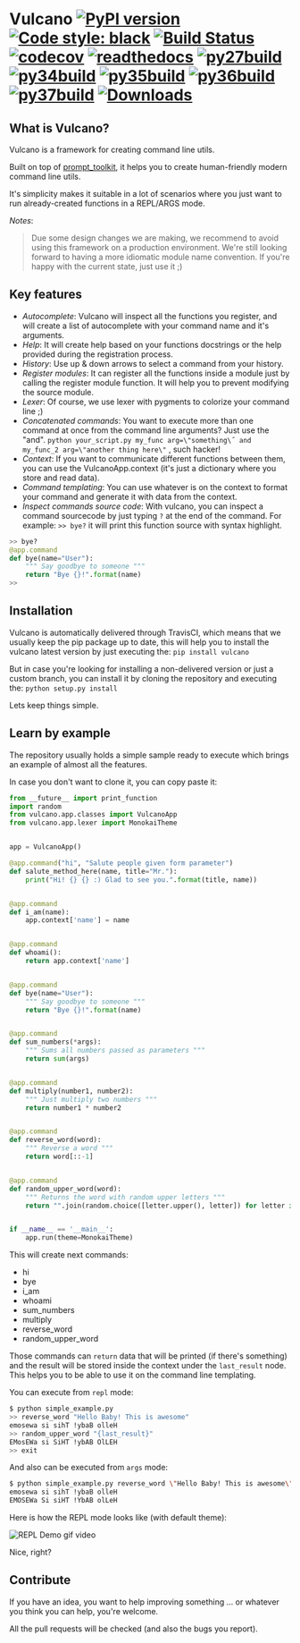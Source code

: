 Vulcano
[![PyPI version](https://badge.fury.io/py/vulcano.svg)](https://badge.fury.io/py/vulcano)
[![Code style: black](https://img.shields.io/badge/code%20style-black-000000.svg)](https://github.com/ambv/black)
[![Build Status](https://travis-ci.org/dgarana/vulcano.svg?branch=master)](https://travis-ci.org/dgarana/vulcano)
[![codecov](https://codecov.io/gh/dgarana/vulcano/branch/master/graph/badge.svg)](https://codecov.io/gh/dgarana/vulcano)
[![readthedocs](https://readthedocs.org/projects/vulcano/badge/?version=latest)](https://vulcano.readthedocs.org)
[![py27build](http://travimg.dgarana.com/v1/dgarana/vulcano/master/Python%202.7%20Unit%20Test.svg)](https://travis-ci.org/dgarana/vulcano)
[![py34build](http://travimg.dgarana.com/v1/dgarana/vulcano/master/Python%203.4%20Unit%20Test.svg)](https://travis-ci.org/dgarana/vulcano)
[![py35build](http://travimg.dgarana.com/v1/dgarana/vulcano/master/Python%203.5%20Unit%20Test.svg)](https://travis-ci.org/dgarana/vulcano)
[![py36build](http://travimg.dgarana.com/v1/dgarana/vulcano/master/Python%203.6%20Unit%20Test.svg)](https://travis-ci.org/dgarana/vulcano)
[![py37build](http://travimg.dgarana.com/v1/dgarana/vulcano/master/Python%203.7%20Unit%20Test.svg)](https://travis-ci.org/dgarana/vulcano)
[![Downloads](https://pepy.tech/badge/vulcano)](https://pepy.tech/project/vulcano)
=======

What is Vulcano?
----------------

Vulcano is a framework for creating command line utils.

Built on top of [prompt_toolkit](https://github.com/prompt-toolkit/python-prompt-toolkit), it helps you to create human-friendly modern command line utils.

It's simplicity makes it suitable in a lot of scenarios where you just want to run already-created functions in a REPL/ARGS mode.

*_Notes_*:
> Due some design changes we are making, we recommend to avoid using this framework on a production environment.
> We're still looking forward to having a more idiomatic module name convention.
> If you're happy with the current state, just use it ;)

Key features
------------
- *Autocomplete*: Vulcano will inspect all the functions you register, and will create a list of autocomplete with your command name and it's arguments.
- *Help*: It will create help based on your functions docstrings or the help provided during the registration process.
- *History*: Use up & down arrows to select a command from your history.
- *Register modules*: It can register all the functions inside a module just by calling the register module function. It will help you to prevent modifying the source module.
- *Lexer*: Of course, we use lexer with pygments to colorize your command line ;)
- *Concatenated commands*: You want to execute more than one command at once from the command line arguments? Just use the "and". `python your_script.py my_func arg=\"something\˝ and my_func_2 arg=\"another thing here\"` , such hacker!
- *Context*: If you want to communicate different functions between them, you can use the VulcanoApp.context (it's just a dictionary where you store and read data).
- *Command templating*: You can use whatever is on the context to format your command and generate it with data from the context.
- *Inspect commands source code*: With vulcano, you can inspect a command sourcecode by just typing `?` at the end of the command. For example: `>> bye?` it will print this function source with syntax highlight.
```python
>> bye?
@app.command
def bye(name="User"):
    """ Say goodbye to someone """
    return "Bye {}!".format(name)
>> 
```

Installation
------------
Vulcano is automatically delivered through TravisCI, which means that we usually keep the pip package up to date, this will help you to install the vulcano latest version by just executing the:
`pip install vulcano`

But in case you're looking for installing a non-delivered version or just a custom branch, you can install it by cloning the repository and executing the:
`python setup.py install`

Lets keep things simple.


Learn by example
----------------
The repository usually holds a simple sample ready to execute which brings an example of almost all the features.

In case you don't want to clone it, you can copy paste it:

```python
from __future__ import print_function
import random
from vulcano.app.classes import VulcanoApp
from vulcano.app.lexer import MonokaiTheme


app = VulcanoApp()

@app.command("hi", "Salute people given form parameter")
def salute_method_here(name, title="Mr."):
    print("Hi! {} {} :) Glad to see you.".format(title, name))


@app.command
def i_am(name):
    app.context['name'] = name


@app.command
def whoami():
    return app.context['name']


@app.command
def bye(name="User"):
    """ Say goodbye to someone """
    return "Bye {}!".format(name)


@app.command
def sum_numbers(*args):
    """ Sums all numbers passed as parameters """
    return sum(args)


@app.command
def multiply(number1, number2):
    """ Just multiply two numbers """
    return number1 * number2


@app.command
def reverse_word(word):
    """ Reverse a word """
    return word[::-1]


@app.command
def random_upper_word(word):
    """ Returns the word with random upper letters """
    return "".join(random.choice([letter.upper(), letter]) for letter in word)


if __name__ == '__main__':
    app.run(theme=MonokaiTheme)
```

This will create next commands:
- hi
- bye
- i_am
- whoami
- sum_numbers
- multiply
- reverse_word
- random_upper_word

Those commands can `return` data that will be printed (if there's something) and the result will be stored inside the context under the `last_result` node. This helps you to be able to use it on the command line templating.

You can execute from `repl` mode:

```bash
$ python simple_example.py
>> reverse_word "Hello Baby! This is awesome"
emosewa si sihT !ybaB olleH
>> random_upper_word "{last_result}"
EMosEWa si SiHT !ybAB OlLEH
>> exit
```

And also can be executed from `args` mode:
```bash
$ python simple_example.py reverse_word \"Hello Baby! This is awesome\" and random_upper_word \"{last_result}\"
emosewa si sihT !ybaB olleH
EMOSEWa Si siHT !YbAB olLeH
```


Here is how the REPL mode looks like (with default theme):

![REPL Demo gif video](https://github.com/dgarana/vulcano/raw/master/docs/_static/repl_demo.gif?raw=true "REPL Demo gif video")

Nice, right?


Contribute
----------
If you have an idea, you want to help improving something ... or whatever you think you can help, you're welcome.

All the pull requests will be checked (and also the bugs you report).

